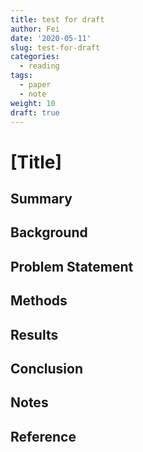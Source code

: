 ```yaml
---
title: test for draft
author: Fei
date: '2020-05-11'
slug: test-for-draft
categories:
  - reading
tags:
  - paper
  - note
weight: 10
draft: true
---
```


# [Title]

## Summary

## Background

## Problem Statement

## Methods

## Results

## Conclusion

## Notes

## Reference
